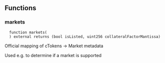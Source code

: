 


## Functions
### markets
```solidity
  function markets(
  ) external returns (bool isListed, uint256 collateralFactorMantissa)
```
Official mapping of cTokens -> Market metadata

Used e.g. to determine if a market is supported


